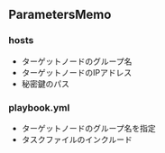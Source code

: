 ## ParametersMemo

### hosts
- ターゲットノードのグループ名
- ターゲットノードのIPアドレス
- 秘密鍵のパス

### playbook.yml
- ターゲットノードのグループ名を指定
- タスクファイルのインクルード
